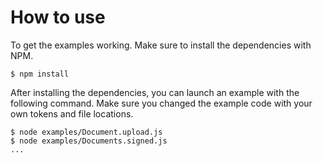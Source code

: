 # How to use

To get the examples working. Make sure to install the dependencies with NPM.

    $ npm install

After installing the dependencies, you can launch an example with the following command. Make sure you changed the example code with your own tokens and file locations.

    $ node examples/Document.upload.js
    $ node examples/Documents.signed.js
    ...
